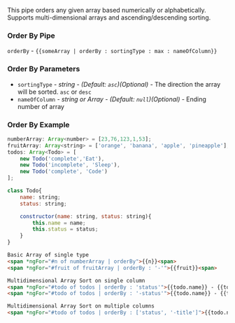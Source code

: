 This pipe orders any given array based numerically or alphabetically. Supports multi-dimensional arrays and ascending/descending sorting.

### Order By Pipe
`orderBy` - `{{someArray | orderBy : sortingType : max : nameOfColumn}}`

### Order By Parameters
  * `sortingType` _- string - (Default: `asc`)(Optional)_ -
    The direction the array will be sorted. `asc` or `desc`
  * `nameOfColumn` _- string or Array<string> - (Default: `null`)(Optional)_ -
    Ending number of array

### Order By Example
```javascript
numberArray: Array<number> = [23,76,123,1,53];
fruitArray: Array<string> = ['orange', 'banana', 'apple', 'pineapple'];
todos: Array<Todo> = [
    new Todo('complete','Eat'),
    new Todo('incomplete', 'Sleep'),
    new Todo('complete', 'Code')
];

class Todo{
	name: string;
	status: string;

	constructor(name: string, status: string){
		this.name = name;
		this.status = status;
	}
}
```

```html
Basic Array of single type
<span *ngFor="#n of numberArray | orderBy">{{n}}<span>
<span *ngFor="#fruit of fruitArray | orderBy : '-'">{{fruit}}<span>

Multidimensional Array Sort on single column
<span *ngFor="#todo of todos | orderBy : 'status'">{{todo.name}} - {{todo.status}}<span>
<span *ngFor="#todo of todos | orderBy : '-status'">{{todo.name}} - {{todo.status}}<span>

Multidimensional Array Sort on multiple columns
<span *ngFor="#todo of todos | orderBy : ['status', '-title']">{{todo.name}} - {{todo.status}}<span>
```